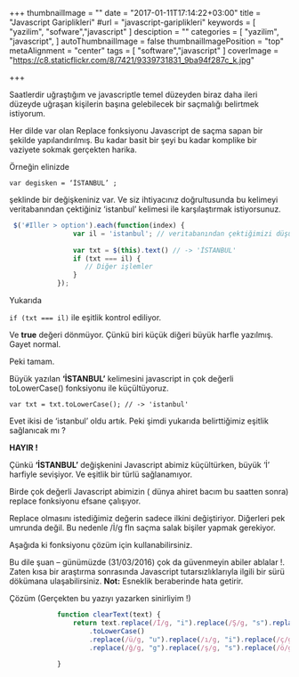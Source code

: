 +++
thumbnailImage = ""
date = "2017-01-11T17:14:22+03:00"
title = "Javascript Gariplikleri"
#url = "javascript-gariplikleri"
keywords = [
  "yazilim",
  "sofware","javascript"
]
desciption = ""
categories = [
  "yazilim",
  "javascript",
]
autoThumbnailImage = false
thumbnailImagePosition = "top"
metaAlignment = "center"
tags = [
  "software","javascript"
]
coverImage = "https://c8.staticflickr.com/8/7421/9339731831_9ba94f287c_k.jpg"

+++

Saatlerdir uğraştığım ve javascriptle temel düzeyden biraz daha ileri düzeyde uğraşan kişilerin başına gelebilecek bir saçmalığı belirtmek istiyorum.

Her dilde var olan Replace fonksiyonu Javascript de saçma sapan bir şekilde yapılandırılmış. Bu kadar basit bir şeyi bu kadar komplike bir vaziyete sokmak gerçekten harika.

Örneğin elinizde

`var degisken = ‘İSTANBUL’ ;`

şeklinde bir değişkeniniz var. Ve siz ihtiyacınız doğrultusunda bu kelimeyi veritabanından çektiğiniz ‘istanbul’ kelimesi ile karşılaştırmak istiyorsunuz.

```javascript
 $('#Iller > option').each(function(index) {
                var il = 'istanbul'; // veritabanından çektiğimizi düşünelim
               
                var txt = $(this).text() // -> 'İSTANBUL'
                if (txt === il) {
                   // Diğer işlemler
                }           
            });
 ```

Yukarıda

`if (txt === il)`
ile eşitlik kontrol ediliyor.

Ve **true** değeri dönmüyor. Çünkü biri küçük diğeri büyük harfle yazılmış. Gayet normal.

Peki tamam.

Büyük yazılan **‘İSTANBUL’** kelimesini javascript in çok değerli toLowerCase() fonksiyonu ile küçültüyoruz.

`var txt = txt.toLowerCase(); // -> 'istanbul'`

Evet ikisi de ‘istanbul’ oldu artık. Peki şimdi yukarıda belirttiğimiz eşitlik sağlanıcak mı ?


**HAYIR !**

Çünkü **‘İSTANBUL’** değişkenini Javascript abimiz küçültürken, büyük ‘İ’ harfiyle sevişiyor. Ve eşitlik bir türlü sağlanamıyor.

Birde çok değerli Javascript abimizin ( dünya ahiret bacım bu saatten sonra) replace fonksiyonu efsane çalışıyor.

Replace olmasını istediğimiz değerin sadece ilkini değiştiriyor. Diğerleri pek umrunda değil. Bu nedenle /İ/g fln saçma salak bişiler yapmak gerekiyor.

Aşağıda ki fonksiyonu çözüm için kullanabilirsiniz.

Bu dile şuan – günümüzde (31/03/2016) çok da güvenmeyin abiler ablalar !. Zaten kısa bir araştırma sonrasında Javascript tutarsızlıklarıyla ilgili bir sürü dökümana ulaşabilirsiniz.
**Not:** Esneklik beraberinde hata getirir.

 
Çözüm (Gerçekten bu yazıyı yazarken sinirliyim !)

```javascript
            function clearText(text) {
                return text.replace(/İ/g, "i").replace(/Ş/g, "s").replace(/Ü/g, "u").replace(/Ö/g, "o").replace(/Ç/g, "c")
                    .toLowerCase()
                    .replace(/ü/g, "u").replace(/ı/g, "i").replace(/ç/g, "c")
                    .replace(/ğ/g, "g").replace(/ş/g, "s").replace(/ö/g, "o");
             
            }
```            
 

 



